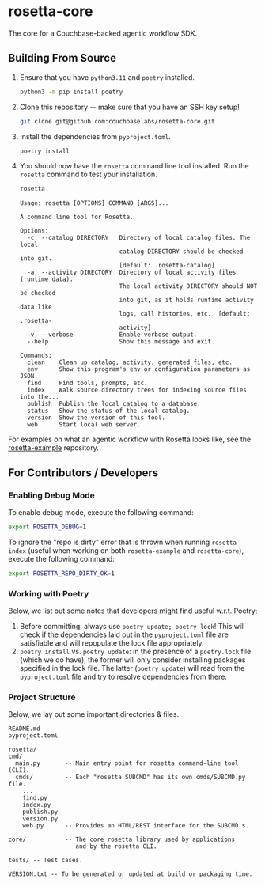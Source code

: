 # rosetta-core

The core for a Couchbase-backed agentic workflow SDK.

## Building From Source

1. Ensure that you have `python3.11` and `poetry` installed.
   ```bash
   python3 -m pip install poetry
   ```
2. Clone this repository -- make sure that you have an SSH key setup!
   ```bash
   git clone git@github.com:couchbaselabs/rosetta-core.git
   ```
3. Install the dependencies from `pyproject.toml`.
   ```bash
   poetry install
   ```
4. You should now have the `rosetta` command line tool installed.
   Run the `rosetta` command to test your installation.
   ```bash
   rosetta
   ```
   ```
   Usage: rosetta [OPTIONS] COMMAND [ARGS]...

   A command line tool for Rosetta.

   Options:
     -c, --catalog DIRECTORY   Directory of local catalog files. The local
                               catalog DIRECTORY should be checked into git.
                               [default: .rosetta-catalog]
     -a, --activity DIRECTORY  Directory of local activity files (runtime data).
                               The local activity DIRECTORY should NOT be checked
                               into git, as it holds runtime activity data like
                               logs, call histories, etc.  [default: .rosetta-
                               activity]
     -v, --verbose             Enable verbose output.
     --help                    Show this message and exit.
   
   Commands:
     clean    Clean up catalog, activity, generated files, etc.
     env      Show this program's env or configuration parameters as JSON.
     find     Find tools, prompts, etc.
     index    Walk source directory trees for indexing source files into the...
     publish  Publish the local catalog to a database.
     status   Show the status of the local catalog.
     version  Show the version of this tool.
     web      Start local web server.
   ```

For examples on what an agentic workflow with Rosetta looks like, see
the [rosetta-example](https://github.com/couchbaselabs/rosetta-example) repository.

## For Contributors / Developers

### Enabling Debug Mode

To enable debug mode, execute the following command:

```bash
export ROSETTA_DEBUG=1
```

To ignore the "repo is dirty" error that is thrown when running `rosetta index` (useful when working on both 
`rosetta-example` and `rosetta-core`), execute the following command:

```bash
export ROSETTA_REPO_DIRTY_OK=1
```

### Working with Poetry

Below, we list out some notes that developers might find useful w.r.t. Poetry:

1. Before committing, always use `poetry update; poetry lock`!
   This will check if the dependencies laid out in the `pyproject.toml` file are satisfiable and will repopulate the
   lock file appropriately.
2. `poetry install` vs. `poetry update`: in the presence of a `poetry.lock` file (which we do have), the former will
   only consider installing packages specified in the lock file.
   The latter (`poetry update`) will read from the `pyproject.toml` file and try to resolve dependencies from there.

### Project Structure

Below, we lay out some important directories & files.

```
README.md
pyproject.toml

rosetta/
cmd/
  main.py       -- Main entry point for rosetta command-line tool (CLI).
  cmds/         -- Each "rosetta SUBCMD" has its own cmds/SUBCMD.py file.
    ...
    find.py
    index.py
    publish.py
    version.py
    web.py      -- Provides an HTML/REST interface for the SUBCMD's.

core/           -- The core rosetta library used by applications
                   and by the rosetta CLI.

tests/ -- Test cases.

VERSION.txt -- To be generated or updated at build or packaging time.
```